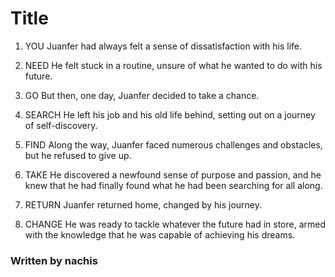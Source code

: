 # Title 

1. YOU
Juanfer had always felt a sense of dissatisfaction with his life.
2. NEED
He felt stuck in a routine, unsure of what he wanted to do with his future.
3. GO
But then, one day, Juanfer decided to take a chance.
4. SEARCH
He left his job and his old life behind, setting out on a journey of self-discovery.
5. FIND
Along the way, Juanfer faced numerous challenges and obstacles, but he refused to give up.
6. TAKE
He discovered a newfound sense of purpose and passion, and he knew that he had finally found what he had been searching for all along.

7. RETURN
Juanfer returned home, changed by his journey.


8. CHANGE
He was ready to tackle whatever the future had in store, armed with the knowledge that he was capable of achieving his dreams.

### Written by nachis